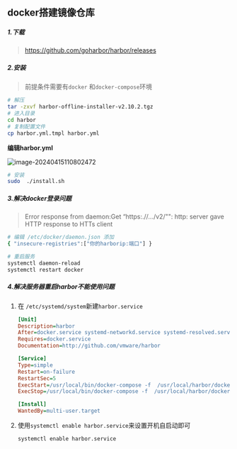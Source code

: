 ## docker搭建镜像仓库

##### 1.下载

> https://github.com/goharbor/harbor/releases

##### 2.安装

> 前提条件需要有`docker` 和`docker-compose`环境

```sh
# 解压
tar -zxvf harbor-offline-installer-v2.10.2.tgz
# 进入目录
cd harbor
# 复制配置文件
cp harbor.yml.tmpl harbor.yml
```

**编辑harbor.yml**

![image-20240415110802472](C:\Users\Administrator\AppData\Roaming\Typora\typora-user-images\image-20240415110802472.png)

```sh
# 安装
sudo  ./install.sh
```

##### 3.解决docker登录问题

> Error response from daemon:Get “https:.//.../v2/"": http: server gave HTTP response to HTTs client

```sh
# 编辑 /etc/docker/daemon.json 添加
{ "insecure-registries":["你的harborip:端口"] }

# 重启服务
systemctl daemon-reload
systemctl restart docker
```

##### 4.解决服务器重启harbor不能使用问题

1. 在 `/etc/systemd/system`新建`harbor.service`

   ```ini
   [Unit]
   Description=harbor
   After=docker.service systemd-networkd.service systemd-resolved.service
   Requires=docker.service
   Documentation=http://github.com/vmware/harbor
   
   [Service]
   Type=simple
   Restart=on-failure
   RestartSec=5
   ExecStart=/usr/local/bin/docker-compose -f  /usr/local/harbor/docker-compose.yml up
   ExecStop=/usr/local/bin/docker-compose -f  /usr/local/harbor/docker-compose.yml down
   
   [Install]
   WantedBy=multi-user.target
   ```

2. 使用`systemctl enable harbor.service`来设置开机自启动即可

   ```sh
   systemctl enable harbor.service
   ```

   
